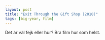 ```yaml
---
layout: post
title: "Exit Through the Gift Shop (2010)"
tags: [big-year, film]
---
```


Det är väl fejk eller hur? Bra film hur som helst.